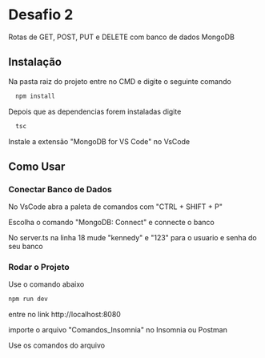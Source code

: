 # Desafio 2

Rotas de GET, POST, PUT e DELETE com banco de dados MongoDB

## Instalação

Na pasta raiz do projeto entre no CMD e digite o seguinte comando

```bash
  npm install
```

Depois que as dependencias forem instaladas digite

```bash
  tsc
```

Instale a extensão "MongoDB for VS Code" no VsCode
    
## Como Usar
### Conectar Banco de Dados
No VsCode abra a paleta de comandos com "CTRL + SHIFT + P"

Escolha o comando "MongoDB: Connect" e connecte o banco

No server.ts na linha 18 mude "kennedy" e "123" para o usuario e senha do seu banco

### Rodar o Projeto
Use o comando abaixo

```bash
npm run dev
```
entre no link http://localhost:8080

importe o arquivo "Comandos_Insomnia" no Insomnia ou Postman

Use os comandos do arquivo
